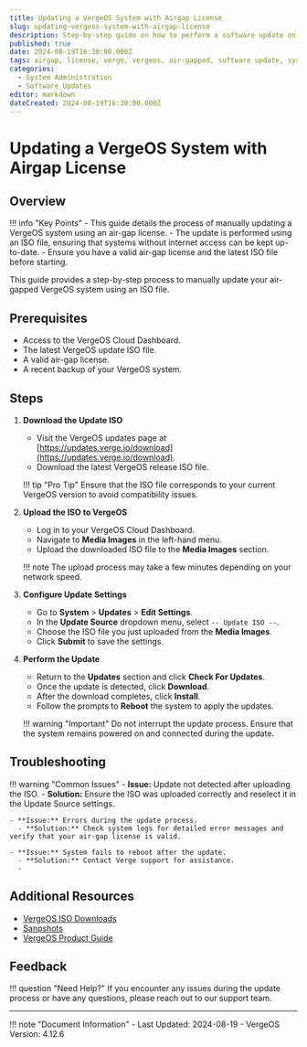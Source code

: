 ```yaml
---
title: Updating a VergeOS System with Airgap License
slug: updating-vergeos-system-with-airgap-license
description: Step-by-step guide on how to perform a software update on a VergeOS system using air-gap licensing
published: true
date: 2024-08-19T16:30:00.000Z
tags: airgap, license, verge, vergeos, air-gapped, software update, system update
categories:
  - System Administration
  - Software Updates
editor: markdown
dateCreated: 2024-08-19T16:30:00.000Z
---
```


# Updating a VergeOS System with Airgap License

## Overview

!!! info "Key Points"
    - This guide details the process of manually updating a VergeOS system using an air-gap license.
    - The update is performed using an ISO file, ensuring that systems without internet access can be kept up-to-date.
    - Ensure you have a valid air-gap license and the latest ISO file before starting.

This guide provides a step-by-step process to manually update your air-gapped VergeOS system using an ISO file.

## Prerequisites

- Access to the VergeOS Cloud Dashboard.
- The latest VergeOS update ISO file.
- A valid air-gap license.
- A recent backup of your VergeOS system.

## Steps

1. **Download the Update ISO**
   - Visit the VergeOS updates page at [https://updates.verge.io/download](https://updates.verge.io/download).
   - Download the latest VergeOS release ISO file.
   
   !!! tip "Pro Tip"
       Ensure that the ISO file corresponds to your current VergeOS version to avoid compatibility issues.

2. **Upload the ISO to VergeOS**
   - Log in to your VergeOS Cloud Dashboard.
   - Navigate to **Media Images** in the left-hand menu.
   - Upload the downloaded ISO file to the **Media Images** section.

   !!! note
       The upload process may take a few minutes depending on your network speed.

3. **Configure Update Settings**
   - Go to **System** > **Updates** > **Edit Settings**.
   - In the **Update Source** dropdown menu, select `-- Update ISO --`.
   - Choose the ISO file you just uploaded from the **Media Images**.
   - Click **Submit** to save the settings.

4. **Perform the Update**
   - Return to the **Updates** section and click **Check For Updates**.
   - Once the update is detected, click **Download**.
   - After the download completes, click **Install**.
   - Follow the prompts to **Reboot** the system to apply the updates.

   !!! warning "Important"
       Do not interrupt the update process. Ensure that the system remains powered on and connected during the update.

## Troubleshooting

!!! warning "Common Issues"
    - **Issue:** Update not detected after uploading the ISO.
      - **Solution:** Ensure the ISO was uploaded correctly and reselect it in the Update Source settings.
    
    - **Issue:** Errors during the update process.
      - **Solution:** Check system logs for detailed error messages and verify that your air-gap license is valid.
    
    - **Issue:** System fails to reboot after the update.
      - **Solution:** Contact Verge support for assistance.
      - 
## Additional Resources

- [VergeOS ISO Downloads](https://updates.verge.io/download)
- [Sanpshots](/docs/product-guide/snapshots-overview/)
- [VergeOS Product Guide](/docs/product-guide)

## Feedback

!!! question "Need Help?"
    If you encounter any issues during the update process or have any questions, please reach out to our support team.

---

!!! note "Document Information"
    - Last Updated: 2024-08-19
    - VergeOS Version: 4.12.6
